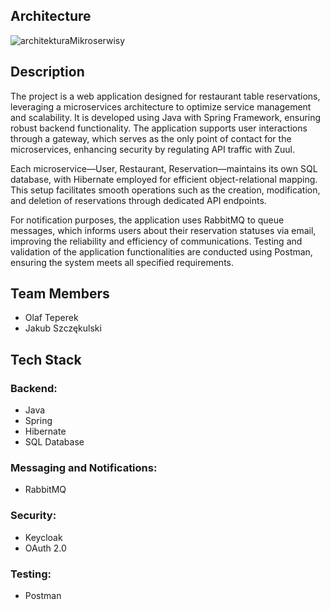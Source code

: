 ## Architecture

![architekturaMikroserwisy](https://github.com/KubaSzczekulski/RestaurantReservationMicroservices/assets/72909122/598f8741-747d-48d6-824f-ad08a585dece)


## Description
The project is a web application designed for restaurant table reservations, leveraging a microservices architecture to optimize service management and scalability. It is developed using Java with Spring Framework, ensuring robust backend functionality. The application supports user interactions through a gateway, which serves as the only point of contact for the microservices, enhancing security by regulating API traffic with Zuul.

Each microservice—User, Restaurant, Reservation—maintains its own SQL database, with Hibernate employed for efficient object-relational mapping. This setup facilitates smooth operations such as the creation, modification, and deletion of reservations through dedicated API endpoints.

For notification purposes, the application uses RabbitMQ to queue messages, which informs users about their reservation statuses via email, improving the reliability and efficiency of communications. Testing and validation of the application functionalities are conducted using Postman, ensuring the system meets all specified requirements.

## Team Members
- Olaf Teperek
- Jakub Szczękulski

## Tech Stack

### Backend:

- Java
- Spring
- Hibernate
 - SQL Database

### Messaging and Notifications:

- RabbitMQ

### Security:

- Keycloak
- OAuth 2.0

### Testing:

- Postman
